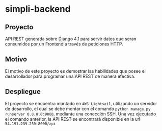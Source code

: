 # simpli-backend

## Proyecto
API REST generada sobre Django 4.1 para servir datos que seran consumidos por un Frontend a través de peticiones HTTP.

## Motivo
El motivo de este proyecto es demostrar las habilidades que posee el desarrollador para programar una API REST de manera efectiva.

## Despliegue
El proyecto se encuentra montado en `AWS Lightsail`, utilizando un servidor de desarrollo, el cual se debe montar con el comando 
`python manage.py runserver 0.0.0.0:8000`, mediante una conección SSH.
Una vez ejecutado el comando anterior, la API REST se encontrará disponible en la url `54.191.239.230:8000/api`

